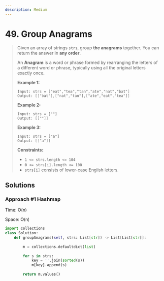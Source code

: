```yaml
---
description: Medium
---
```


# 49. Group Anagrams

> Given an array of strings `strs`, group **the anagrams** together. You can return the answer in **any order**.
>
> An **Anagram** is a word or phrase formed by rearranging the letters of a different word or phrase, typically using all the original letters exactly once.
>
> **Example 1:**
>
> ```text
> Input: strs = ["eat","tea","tan","ate","nat","bat"]
> Output: [["bat"],["nat","tan"],["ate","eat","tea"]]
> ```
>
> **Example 2:**
>
> ```text
> Input: strs = [""]
> Output: [[""]]
> ```
>
> **Example 3:**
>
> ```text
> Input: strs = ["a"]
> Output: [["a"]]
> ```
>
> **Constraints:**
>
> * `1 <= strs.length <= 104`
> * `0 <= strs[i].length <= 100`
> * `strs[i]` consists of lower-case English letters.

## Solutions

### Approach \#1 Hashmap

Time: O\(n\)

Space: O\(n\)

```python
import collections
class Solution:
    def groupAnagrams(self, strs: List[str]) -> List[List[str]]:
        
        m = collections.defaultdict(list)
        
        for s in strs:
            key = ''.join(sorted(s))
            m[key].append(s)
            
        return m.values()
```

